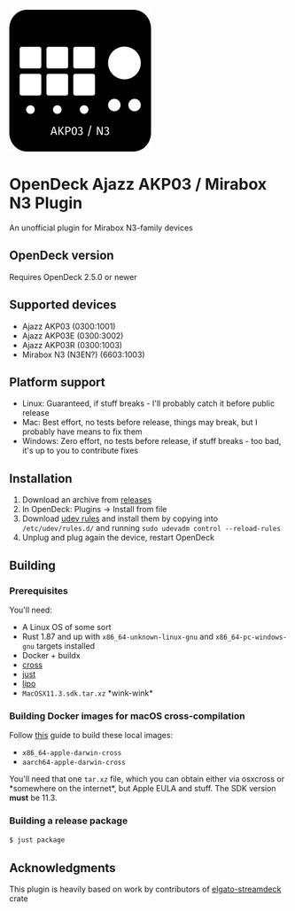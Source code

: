 ![Plugin Icon](assets/icon.png)

# OpenDeck Ajazz AKP03 / Mirabox N3 Plugin

An unofficial plugin for Mirabox N3-family devices

## OpenDeck version

Requires OpenDeck 2.5.0 or newer

## Supported devices

- Ajazz AKP03 (0300:1001)
- Ajazz AKP03E (0300:3002)
- Ajazz AKP03R (0300:1003)
- Mirabox N3 (N3EN?) (6603:1003)

## Platform support

- Linux: Guaranteed, if stuff breaks - I'll probably catch it before public release
- Mac: Best effort, no tests before release, things may break, but I probably have means to fix them
- Windows: Zero effort, no tests before release, if stuff breaks - too bad, it's up to you to contribute fixes

## Installation

1. Download an archive from [releases](https://github.com/4ndv/opendeck-akp03/releases)
2. In OpenDeck: Plugins -> Install from file
3. Download [udev rules](./40-opendeck-akp03.rules) and install them by copying into `/etc/udev/rules.d/` and running `sudo udevadm control --reload-rules`
4. Unplug and plug again the device, restart OpenDeck

## Building

### Prerequisites

You'll need:

- A Linux OS of some sort
- Rust 1.87 and up with `x86_64-unknown-linux-gnu` and `x86_64-pc-windows-gnu` targets installed
- Docker + buildx
- [cross](https://github.com/cross-rs/cross)
- [just](https://just.systems)
- [lipo](https://github.com/konoui/lipo)
- `MacOSX11.3.sdk.tar.xz` \*wink-wink\*

### Building Docker images for macOS cross-compilation

Follow [this](https://github.com/cross-rs/cross-toolchains/tree/main?tab=readme-ov-file#apple-targets) guide to build these local images:

- `x86_64-apple-darwin-cross`
- `aarch64-apple-darwin-cross`

You'll need that one `tar.xz` file, which you can obtain either via osxcross or \*somewhere on the internet\*, but Apple EULA and stuff. The SDK version **must** be 11.3.

### Building a release package

```sh
$ just package
```

## Acknowledgments

This plugin is heavily based on work by contributors of [elgato-streamdeck](https://github.com/streamduck-org/elgato-streamdeck) crate
